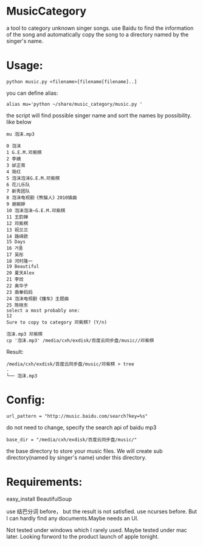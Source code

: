 MusicCategory
=============

a tool to category unknown singer songs. use Baidu to find the information of the song and automatically copy the song to a directory named by the singer's name.


Usage:
=============

    python music.py <filename>[filename[filename]..]

you can define alias:

    alias mu='python ~/share/music_category/music.py '

the script will find possible singer name and sort the names by possibility. like below

    mu 泡沫.mp3

    0 泡沫
    1 G.E.M.邓紫棋
    2 李婧
    3 邰正宵
    4 简红
    5 泡沫泡沫G.E.M.邓紫棋
    6 花儿乐队
    7 新秀团队
    8 泡沫电视剧《熊猫人》2010插曲
    9 谢婉婷
    10 泡沫泡沫—G.E.M.邓紫棋
    11 王韵婵
    12 邓紫棋
    13 祝兰兰
    14 路绮欧
    15 Days
    16 거품
    17 吴彤
    18 河村隆一
    19 Beautiful
    20 夏天Alex
    21 李炆
    22 奥华子
    23 南拳妈妈
    24 泡沫电视剧《撞车》主题曲
    25 陈晓东
    select a most probably one: 
    12
    Sure to copy to category 邓紫棋? (Y/n)

    泡沫.mp3 邓紫棋
    cp '泡沫.mp3' /media/cxh/exdisk/百度云同步盘/music//邓紫棋

Result:

    /media/cxh/exdisk/百度云同步盘/music/邓紫棋 > tree
    .
    └── 泡沫.mp3


Config:
=============

    url_pattern = "http://music.baidu.com/search?key=%s"

do not need to change, specify the search api of baidu mp3

    base_dir = "/media/cxh/exdisk/百度云同步盘/music/"

the base directory to store your music files. We will create sub directory(named by singer's name) under this directory.

Requirements:
=============

easy_install BeautifulSoup

use 结巴分词 before， but the result is not satisfied.
use ncurses before. But I can hardly find any documents.Maybe needs an UI.

Not tested under windows which I rarely used.
Maybe tested under mac later. Looking forword to the product launch of apple tonight.
